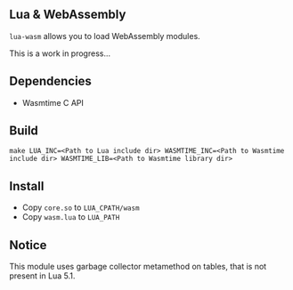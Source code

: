 ## Lua & WebAssembly

`lua-wasm` allows you to load WebAssembly modules.

This is a work in progress...

## Dependencies

- Wasmtime C API

## Build

`make LUA_INC=<Path to Lua include dir> WASMTIME_INC=<Path to Wasmtime include dir> WASMTIME_LIB=<Path to Wasmtime library dir>`

## Install

- Copy `core.so` to `LUA_CPATH/wasm`
- Copy `wasm.lua` to `LUA_PATH`

## Notice

This module uses garbage collector metamethod on tables, that is not present in Lua 5.1.